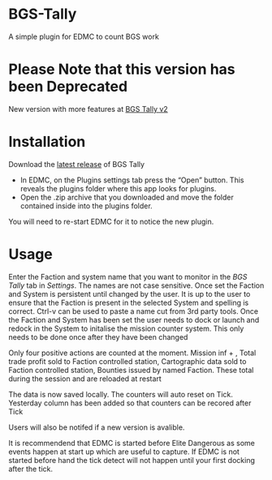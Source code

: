 # BGS-Tally
A simple plugin for EDMC to count BGS work

# Please Note that this version has been Deprecated
New version with more features at [BGS Tally v2](https://github.com/tezw21/BGS-Tally/releases/tag/1.2.3)

# Installation
Download the [latest release](https://github.com/tezw21/BGS-Tally/releases/tag/1.2.3) of BGS Tally
 - In EDMC, on the Plugins settings tab press the “Open” button. This reveals the plugins folder where this app looks for plugins.
 - Open the .zip archive that you downloaded and move the folder contained inside into the plugins folder.

You will need to re-start EDMC for it to notice the new plugin.

# Usage
Enter the Faction and system name that you want to monitor in the *BGS Tally* tab in *Settings*. The names are not case sensitive. Once set the Faction and System is persistent until changed by the user. It is up to the user to ensure that the Faction is present in the selected System and spelling is correct. Ctrl-v can be used to paste a name cut from 3rd party tools. 
Once the Faction and System has been set the user needs to dock or launch and redock in the System to initalise the mission counter system. This only needs to be done once after they have been changed

Only four positive actions are counted at the moment. Mission inf + , Total trade profit sold to Faction controlled station, Cartographic data sold to Faction controlled station, Bounties issued by named Faction. These total during the session and are reloaded at restart

The data is now saved locally. The counters will auto reset on Tick. Yesterday column has been added so that counters can be recored after Tick

Users will also be notifed if a new version is avalible.

It is recommendend that EDMC is started before Elite Dangerous as some events happen at start up which are useful to capture. If EDMC is not started before hand the tick detect will not happen until your first docking after the tick.
